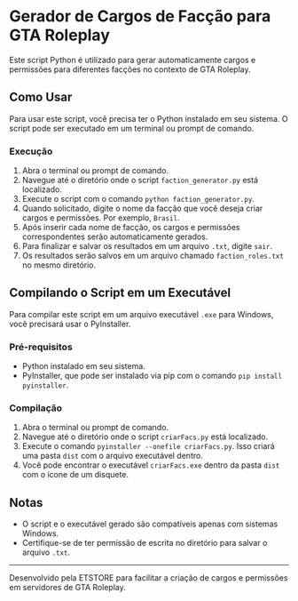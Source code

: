 # Gerador de Cargos de Facção para GTA Roleplay

Este script Python é utilizado para gerar automaticamente cargos e permissões para diferentes facções no contexto de GTA Roleplay.

## Como Usar

Para usar este script, você precisa ter o Python instalado em seu sistema. O script pode ser executado em um terminal ou prompt de comando.

### Execução

1. Abra o terminal ou prompt de comando.
2. Navegue até o diretório onde o script `faction_generator.py` está localizado.
3. Execute o script com o comando `python faction_generator.py`.
4. Quando solicitado, digite o nome da facção que você deseja criar cargos e permissões. Por exemplo, `Brasil`.
5. Após inserir cada nome de facção, os cargos e permissões correspondentes serão automaticamente gerados.
6. Para finalizar e salvar os resultados em um arquivo `.txt`, digite `sair`.
7. Os resultados serão salvos em um arquivo chamado `faction_roles.txt` no mesmo diretório.

## Compilando o Script em um Executável

Para compilar este script em um arquivo executável `.exe` para Windows, você precisará usar o PyInstaller.

### Pré-requisitos

- Python instalado em seu sistema.
- PyInstaller, que pode ser instalado via pip com o comando `pip install pyinstaller`.

### Compilação

1. Abra o terminal ou prompt de comando.
2. Navegue até o diretório onde o script `criarFacs.py` está localizado.
3. Execute o comando `pyinstaller --onefile criarFacs.py`. Isso criará uma pasta `dist` com o arquivo executável dentro.
4. Você pode encontrar o executável `criarFacs.exe` dentro da pasta `dist` com o ícone de um disquete.

## Notas

- O script e o executável gerado são compatíveis apenas com sistemas Windows.
- Certifique-se de ter permissão de escrita no diretório para salvar o arquivo `.txt`.

---

Desenvolvido pela ETSTORE para facilitar a criação de cargos e permissões em servidores de GTA Roleplay.

